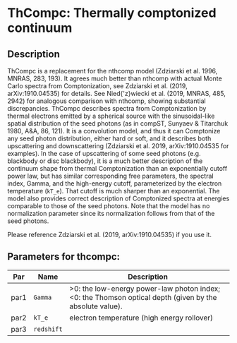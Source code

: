 # ThCompc: Thermally comptonized continuum

## Description

ThCompc is a replacement for the nthcomp model (Zdziarski et al. 1996,
MNRAS, 283, 193). It agrees much better than nthcomp with actual Monte
Carlo spectra from Comptonization, see Zdziarski et al. (2019,
arXiv:1910.04535) for details. See Nied{\'z}wiecki et al. (2019,
MNRAS, 485, 2942) for analogous comparison with nthcomp, showing
substantial discrepancies. ThCompc describes spectra from
Comptonization by thermal electrons emitted by a spherical source with
the sinusoidal-like spatial distribution of the seed photons (as in
compST, Sunyaev & Titarchuk 1980, A&A, 86, 121). It is a convolution
model, and thus it can Comptonize any seed photon distribution, either
hard or soft, and it describes both upscattering and downscattering
(Zdziarski et al. 2019, arXiv:1910.04535 for examples). In the case of
upscattering of some seed photons (e.g. blackbody or disc blackbody),
it is a much better description of the continuum shape from thermal
Comptonization than an exponentially cutoff power law, but has similar
corresponding free parameters, the spectral index, Gamma, and the
high-energy cutoff, parameterized by the electron temperature
(`kT_e`). That cutoff is much sharper than an exponential. The model
also provides correct description of Comptonized spectra at energies
comparable to those of the seed photons. Note that the model has no
normalization parameter since its normalization follows from that of
the seed photons.

Please reference Zdziarski et al. (2019, arXiv:1910.04535) if you use it. 

## Parameters for thcompc:

Par  | Name           | Description
---  | ----           | -------------
par1 | `Gamma`        | >0: the low-energy power-law photon index; <0: the Thomson optical depth (given by the absolute value).
par2 | `kT_e`         | electron temperature (high energy rollover)
par3 | `redshift`     | 


